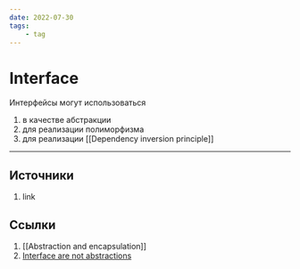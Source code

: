 ```yaml
---
date: 2022-07-30
tags:
    - tag
---
```

# Interface

Интерфейсы могут использоваться

1. в качестве абстракции
1. для реализации полиморфизма
1. для реализации [[Dependency inversion principle]]

---

## Источники

1. link

## Ссылки

1. [[Abstraction and encapsulation]]
1. [Interface are not abstractions](https://blog.ploeh.dk/2010/12/02/Interfacesarenotabstractions)
